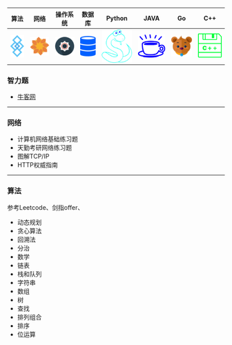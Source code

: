 | 算法 | 网络 | 操作系统 | 数据库 | Python | JAVA | Go | C++ |
|------|------|-----------|---------|---------|-------|------|------|
| <a href="#算法"><img src="/pics/Algorithm.png" align="center"></a> | <a href="#网络"><img src="/pics/Internet.png" align="center"></a> | <a href="#操作系统"><img src="/pics/System.png" align="center"></a> | <a href="#数据库"><img src="/pics/DataBase.png" align="center"></a> | <a href="#Python"><img src="/pics/python.png" align="center"></a> | <a href="#JAVA"><img src="/pics/java.png" align="center"></a> | <a href="#Go"><img src="/pics/go.png" align="center"></a> | <a href="#C++"><img src="/pics/C++.png"></a> |


### 智力题
* [牛客网](https://github.com/loversgzl/Temp/blob/master/notes/牛客网-智力题.md)
***

### 网络
* 计算机网络基础练习题
* 天勤考研网络练习题
* 图解TCP/IP
* HTTP权威指南
***

### 算法
参考Leetcode、剑指offer、
* 动态规划
* 贪心算法
* 回溯法
* 分治
* 数学
* 链表
* 栈和队列
* 字符串
* 数组
* 树
* 查找
* 排列组合
* 排序
* 位运算